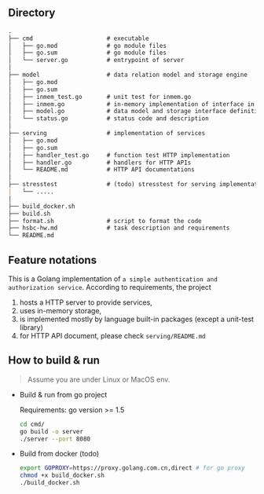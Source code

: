 ## Directory

```markdown
.
├── cmd                     # executable
│   ├── go.mod              # go module files
│   ├── go.sum              # go module files
│   └── server.go           # entrypoint of server
│
├── model                   # data relation model and storage engine
│   ├── go.mod
│   ├── go.sum
│   ├── inmem_test.go       # unit test for inmem.go
│   ├── inmem.go            # in-memory implementation of interface in model.go
│   ├── model.go            # data model and storage interface definition
│   └── status.go           # status code and description
│
├── serving                 # implementation of services
│   ├── go.mod
│   ├── go.sum
│   ├── handler_test.go     # function test HTTP implementation
│   ├── handler.go          # handlers for HTTP APIs
│   └── README.md           # HTTP API documentations
│
├── stresstest              # (todo) stresstest for serving implementation
|   └── .....
│
├── build_docker.sh
├── build.sh
├── format.sh               # script to format the code
├── hsbc-hw.md              # task description and requirements
└── README.md
```

## Feature notations

This is a Golang implementation of `a simple authentication and authorization service`. According to requirements, the project

1. hosts a HTTP server to provide services,
2. uses in-memory storage,
3. is implemented mostly by language built-in packages (except a unit-test library)
4. for HTTP API document, please check `serving/README.md`

## How to build & run

> Assume you are under Linux or MacOS env.

* Build & run from go project

  Requirements: go version >= 1.5

  ```sh
  cd cmd/
  go build -o server
  ./server --port 8080
  ```

* Build from docker (todo)

  ```sh
  export GOPROXY=https://proxy.golang.com.cn,direct # for go proxy
  chmod +x build_docker.sh
  ./build_docker.sh
  ```
